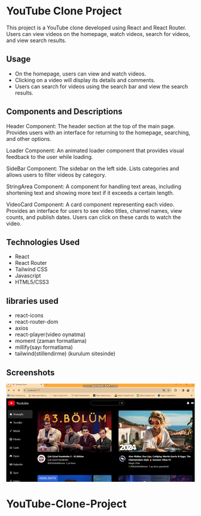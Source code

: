 <h1>YouTube Clone Project</h1>

This project is a YouTube clone developed using React and React Router. Users can view videos on the homepage, watch videos, search for videos, and view search results.

<h2> Usage</h2>

- On the homepage, users can view and watch videos.
- Clicking on a video will display its details and comments.
- Users can search for videos using the search bar and view the search results.

<h2>Components and Descriptions </h2>

Header Component:
The header section at the top of the main page. Provides users with an interface for returning to the homepage, searching, and other options.

Loader Component:
An animated loader component that provides visual feedback to the user while loading.

SideBar Component:
The sidebar on the left side. Lists categories and allows users to filter videos by category.

StringArea Component:
A component for handling text areas, including shortening text and showing more text if it exceeds a certain length.

VideoCard Component:
A card component representing each video. Provides an interface for users to see video titles, channel names, view counts, and publish dates. Users can click on these cards to watch the video.

<h2> Technologies Used</h2>

- React
- React Router
- Tailwind CSS
- Javascript
- HTML5/CSS3

<h2>libraries used </h2>

- react-icons
- react-router-dom
- axios
- react-player(video oynatma)
- moment (zaman formatlama)
- millify(sayı formatlama)
- tailwind(stillendirme) (kurulum sitesinde)

<h2>Screenshots</h2>

![](/public/Youtube%20Clone.gif)
# YouTube-Clone-Project
